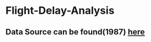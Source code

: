# Flight-Delay-Analysis
## Data Source can be found(1987) [here](http://stat-computing.org/dataexpo/2009/the-data.html)
